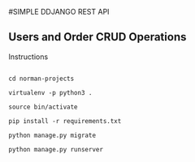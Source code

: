 #SIMPLE DDJANGO REST API

## Users and Order CRUD Operations


Instructions
```

cd norman-projects

virtualenv -p python3 .

source bin/activate

pip install -r requirements.txt

python manage.py migrate

python manage.py runserver
```


